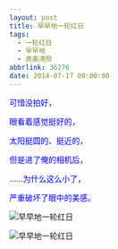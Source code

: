 ```yaml
---
layout: post
title: 早早地一轮红日
tags:
  - 一轮红日
  - 早早地
  - 燕美清照
abbrlink: 36276
date: 2014-07-17 00:00:00
---
```


<!-- build time:Sat Jun 23 2018 12:05:16 GMT+0800 (中国标准时间) -->

<span style="color:#00f">可惜没拍好，</span>

<span style="color:#00f">眼看着感觉挺好的，</span>

<span style="color:#00f">太阳挺圆的、挺近的，</span>

<span style="color:#00f">但是进了俺的相机后，</span>

<span style="color:#00f">......为什么这么小了，</span>

<span style="color:#00f">严重破坏了眼中的美感。</span>

![早早地一轮红日](http://ww4.sinaimg.cn/large/4eed32f2jw1eig2dawfwoj21aw1dxati.jpg "早早地一轮红日")

![早早地一轮红日](http://ww1.sinaimg.cn/large/4eed32f2jw1eig2do0wn4j21kw2eaniw.jpg "早早地一轮红日")
<!-- rebuild by neat -->